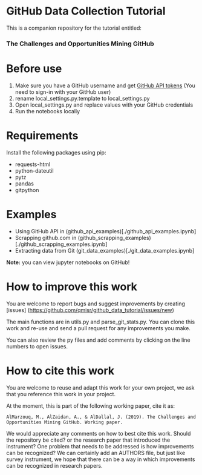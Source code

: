 # GitHub Data Collection Tutorial
This is a companion repository for the tutorial entitled:

### The Challenges and Opportunities Mining GitHub

# Before use
1. Make sure you have a GitHub username and get [GitHub API tokens](https://github.com/settings/tokens) (You need to sign-in with your GitHub user)
2. rename local_settings.py.template to local_settings.py
3. Open local_settings.py and replace values with your GitHub credentials
4. Run the notebooks locally

# Requirements
Install the following packages using pip:
- requests-html
- python-dateutil
- pytz
- pandas
- gitpython

# Examples
- Using GitHub API in (github_api_examples)[./github_api_examples.ipynb]
- Scrapping github.com in (github_scrapping_examples)[./github_scrapping_examples.ipynb]
- Extracting data from Git (git_data_examples)[./git_data_examples.ipynb]

**Note:** you can view jupyter notebooks on GitHub!

# How to improve this work

You are welcome to report bugs and suggest improvements by creating [issues]
(https://github.com/qmisr/github_data_tutorial/issues/new)


The main functions are in utils.py and parse_git_stats.py. You can clone this work and re-use and send a pull request for any improvements you make.

You can also review the py files and add comments by clicking on the line numbers to open issues.

# How to cite this work

You are welcome to reuse and adapt this work for your own project, we ask that you reference this work in your project.

At the moment, this is part of the following working paper, cite it as:

```AlMarzouq, M., AlZaidan, A., & AlDallal, J. (2019). The Challenges and Opportunities Mining GitHub. Working paper.```

We would appreciate any comments on how to best cite this work. Should the repository be cited? or the research paper that introduced the instrument? One problem that needs to be addressed is how improvements can be recognized? We can certainly add an AUTHORS file, but just like survey instrument, we hope that there can be a way in which improvements can be recognized in research papers.
